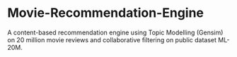 # Movie-Recommendation-Engine
A content-based recommendation engine using Topic Modelling (Gensim) on 20 million movie reviews and collaborative filtering on public dataset ML-20M.
